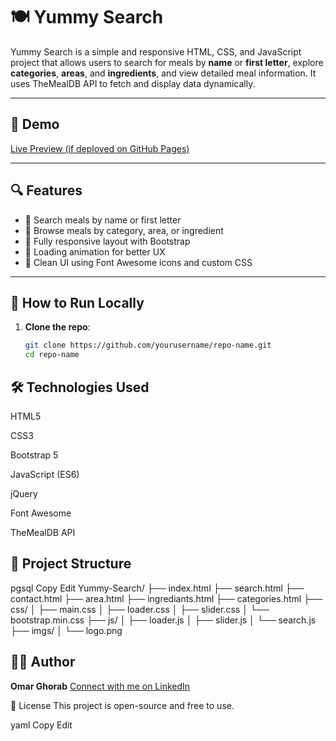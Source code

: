 # 🍽️ Yummy Search

Yummy Search is a simple and responsive HTML, CSS, and JavaScript project that allows users to search for meals by **name** or **first letter**, explore **categories**, **areas**, and **ingredients**, and view detailed meal information. It uses TheMealDB API to fetch and display data dynamically.

---

## 📸 Demo

[Live Preview (if deployed on GitHub Pages)](https://yourusername.github.io/repo-name)

---

## 🔍 Features

- 🔎 Search meals by name or first letter  
- 📂 Browse meals by category, area, or ingredient  
- 📱 Fully responsive layout with Bootstrap  
- 🔁 Loading animation for better UX  
- 🎨 Clean UI using Font Awesome icons and custom CSS  

---

## 🚀 How to Run Locally

1. **Clone the repo**:
   ```bash
   git clone https://github.com/yourusername/repo-name.git
   cd repo-name

## 🛠️ Technologies Used
HTML5

CSS3

Bootstrap 5

JavaScript (ES6)

jQuery

Font Awesome

TheMealDB API

## 📁 Project Structure
pgsql
Copy
Edit
Yummy-Search/
├── index.html
├── search.html
├── contact.html
├── area.html
├── ingrediants.html
├── categories.html
├── css/
│   ├── main.css
│   ├── loader.css
│   ├── slider.css
│   └── bootstrap.min.css
├── js/
│   ├── loader.js
│   ├── slider.js
│   └── search.js
├── imgs/
│   └── logo.png

## 🙋‍♂️ Author
**Omar Ghorab**
[Connect with me on LinkedIn](https://www.linkedin.com/in/omar-ghorab/)

📜 License
This project is open-source and free to use.

yaml
Copy
Edit
